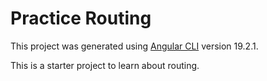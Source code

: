 # Practice Routing

This project was generated using [Angular CLI](https://github.com/angular/angular-cli) version 19.2.1.

This is a starter project to learn about routing.
